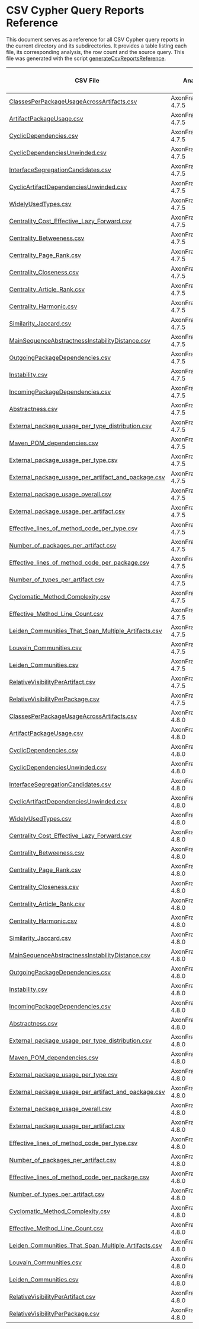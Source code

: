 # CSV Cypher Query Reports Reference

This document serves as a reference for all CSV Cypher query reports in the current directory and its subdirectories. It provides a table listing each file, its corresponding analysis, the row count and the source query. This file was generated with the script [generateCsvReportsReference](./../scripts/documentation/generateCsvReportsReference.sh).

| CSV File | Analysis | Number of Rows | Source Query |
| -------- | -------- | -------------- | ------------ |
| [ClassesPerPackageUsageAcrossArtifacts.csv](./AxonFramework-4.7.5/internal-dependencies-csv/ClassesPerPackageUsageAcrossArtifacts.csv) | AxonFramework-4.7.5 | 220 | [Package_Usage/How_many_classes_compared_to_all_existing_in_the_same_package_are_used_by_dependent_packages_across_different_artifacts.cypher](./../cypher/Package_Usage/How_many_classes_compared_to_all_existing_in_the_same_package_are_used_by_dependent_packages_across_different_artifacts.cypher) |
| [ArtifactPackageUsage.csv](./AxonFramework-4.7.5/internal-dependencies-csv/ArtifactPackageUsage.csv) | AxonFramework-4.7.5 | 18 | [Package_Usage/How_many_packages_compared_to_all_existing_are_used_by_dependent_artifacts.cypher](./../cypher/Package_Usage/How_many_packages_compared_to_all_existing_are_used_by_dependent_artifacts.cypher) |
| [CyclicDependencies.csv](./AxonFramework-4.7.5/internal-dependencies-csv/CyclicDependencies.csv) | AxonFramework-4.7.5 | 23 | [Cyclic_Dependencies/Cyclic_Dependencies_as_List.cypher](./../cypher/Cyclic_Dependencies/Cyclic_Dependencies_as_List.cypher) |
| [CyclicDependenciesUnwinded.csv](./AxonFramework-4.7.5/internal-dependencies-csv/CyclicDependenciesUnwinded.csv) | AxonFramework-4.7.5 | 362 | [Cyclic_Dependencies/Cyclic_Dependencies_as_unwinded_List.cypher](./../cypher/Cyclic_Dependencies/Cyclic_Dependencies_as_unwinded_List.cypher) |
| [InterfaceSegregationCandidates.csv](./AxonFramework-4.7.5/internal-dependencies-csv/InterfaceSegregationCandidates.csv) | AxonFramework-4.7.5 | 211 | [Candidates_for_Interface_Segregation.cypher](./../cypher/Candidates_for_Interface_Segregation.cypher) |
| [CyclicArtifactDependenciesUnwinded.csv](./AxonFramework-4.7.5/internal-dependencies-csv/CyclicArtifactDependenciesUnwinded.csv) | AxonFramework-4.7.5 | 1 | [Cyclic_Dependencies/Cyclic_Dependencies_between_Artrifacts_as_unwinded_List.cypher](./../cypher/Cyclic_Dependencies/Cyclic_Dependencies_between_Artrifacts_as_unwinded_List.cypher) |
| [WidelyUsedTypes.csv](./AxonFramework-4.7.5/internal-dependencies-csv/WidelyUsedTypes.csv) | AxonFramework-4.7.5 | 476 | [Package_Usage/List_types_that_are_used_by_many_different_packages.cypher](./../cypher/Package_Usage/List_types_that_are_used_by_many_different_packages.cypher) |
| [Centrality_Cost_Effective_Lazy_Forward.csv](./AxonFramework-4.7.5/centrality-csv/Centrality_Cost_Effective_Lazy_Forward.csv) | AxonFramework-4.7.5 | 6 | [Centrality/Centrality_6c_Cost_effective_Lazy_Forward_CELF_Stream.cypher](./../cypher/Centrality/Centrality_6c_Cost_effective_Lazy_Forward_CELF_Stream.cypher) |
| [Centrality_Betweeness.csv](./AxonFramework-4.7.5/centrality-csv/Centrality_Betweeness.csv) | AxonFramework-4.7.5 | 90 | [Centrality/Centrality_5c_Betweeness_Stream.cypher](./../cypher/Centrality/Centrality_5c_Betweeness_Stream.cypher) |
| [Centrality_Page_Rank.csv](./AxonFramework-4.7.5/centrality-csv/Centrality_Page_Rank.csv) | AxonFramework-4.7.5 | 90 | [Centrality/Centrality_3c_Page_Rank_Stream.cypher](./../cypher/Centrality/Centrality_3c_Page_Rank_Stream.cypher) |
| [Centrality_Closeness.csv](./AxonFramework-4.7.5/centrality-csv/Centrality_Closeness.csv) | AxonFramework-4.7.5 | 90 | [Centrality/Centrality_8b_Closeness_Stream.cypher](./../cypher/Centrality/Centrality_8b_Closeness_Stream.cypher) |
| [Centrality_Article_Rank.csv](./AxonFramework-4.7.5/centrality-csv/Centrality_Article_Rank.csv) | AxonFramework-4.7.5 | 90 | [Centrality/Centrality_4c_Article_Rank_Stream.cypher](./../cypher/Centrality/Centrality_4c_Article_Rank_Stream.cypher) |
| [Centrality_Harmonic.csv](./AxonFramework-4.7.5/centrality-csv/Centrality_Harmonic.csv) | AxonFramework-4.7.5 | 90 | [Centrality/Centrality_7a_Harmonic_Closeness_Stream.cypher](./../cypher/Centrality/Centrality_7a_Harmonic_Closeness_Stream.cypher) |
| [Similarity_Jaccard.csv](./AxonFramework-4.7.5/similarity-csv/Similarity_Jaccard.csv) | AxonFramework-4.7.5 | 888 | [Similarity/Similarity_4_Stream.cypher](./../cypher/Similarity/Similarity_4_Stream.cypher) |
| [MainSequenceAbstractnessInstabilityDistance.csv](./AxonFramework-4.7.5/object-oriented-design-metrics-csv/MainSequenceAbstractnessInstabilityDistance.csv) | AxonFramework-4.7.5 | 91 | [Metrics/Calculate_distance_between_abstractness_and_instability.cypher](./../cypher/Metrics/Calculate_distance_between_abstractness_and_instability.cypher) |
| [OutgoingPackageDependencies.csv](./AxonFramework-4.7.5/object-oriented-design-metrics-csv/OutgoingPackageDependencies.csv) | AxonFramework-4.7.5 | 105 | [Metrics/Set_Outgoing_Package_Dependencies.cypher](./../cypher/Metrics/Set_Outgoing_Package_Dependencies.cypher) |
| [Instability.csv](./AxonFramework-4.7.5/object-oriented-design-metrics-csv/Instability.csv) | AxonFramework-4.7.5 | 86 | [Metrics/Calculate_and_set_Instability_outgoing_incoming_Dependencies.cypher](./../cypher/Metrics/Calculate_and_set_Instability_outgoing_incoming_Dependencies.cypher) |
| [IncomingPackageDependencies.csv](./AxonFramework-4.7.5/object-oriented-design-metrics-csv/IncomingPackageDependencies.csv) | AxonFramework-4.7.5 | 105 | [Metrics/Set_Incoming_Package_Dependencies.cypher](./../cypher/Metrics/Set_Incoming_Package_Dependencies.cypher) |
| [Abstractness.csv](./AxonFramework-4.7.5/object-oriented-design-metrics-csv/Abstractness.csv) | AxonFramework-4.7.5 | 91 | [Metrics/Calculate_and_set_Abstractness_including_Counts.cypher](./../cypher/Metrics/Calculate_and_set_Abstractness_including_Counts.cypher) |
| [External_package_usage_per_type_distribution.csv](./AxonFramework-4.7.5/external-dependencies-csv/External_package_usage_per_type_distribution.csv) | AxonFramework-4.7.5 | 10 | [External_Dependencies/External_package_usage_per_type_distribution.cypher](./../cypher/External_Dependencies/External_package_usage_per_type_distribution.cypher) |
| [Maven_POM_dependencies.csv](./AxonFramework-4.7.5/external-dependencies-csv/Maven_POM_dependencies.csv) | AxonFramework-4.7.5 | 110 | [External_Dependencies/Maven_POMs_and_their_declared_dependencies.cypher](./../cypher/External_Dependencies/Maven_POMs_and_their_declared_dependencies.cypher) |
| [External_package_usage_per_type.csv](./AxonFramework-4.7.5/external-dependencies-csv/External_package_usage_per_type.csv) | AxonFramework-4.7.5 | 469 | [External_Dependencies/External_package_usage_per_type.cypher](./../cypher/External_Dependencies/External_package_usage_per_type.cypher) |
| [External_package_usage_per_artifact_and_package.csv](./AxonFramework-4.7.5/external-dependencies-csv/External_package_usage_per_artifact_and_package.csv) | AxonFramework-4.7.5 | 125 | [External_Dependencies/External_package_usage_per_artifact_and_package.cypher](./../cypher/External_Dependencies/External_package_usage_per_artifact_and_package.cypher) |
| [External_package_usage_overall.csv](./AxonFramework-4.7.5/external-dependencies-csv/External_package_usage_overall.csv) | AxonFramework-4.7.5 | 50 | [External_Dependencies/External_package_usage_overall.cypher](./../cypher/External_Dependencies/External_package_usage_overall.cypher) |
| [External_package_usage_per_artifact.csv](./AxonFramework-4.7.5/external-dependencies-csv/External_package_usage_per_artifact.csv) | AxonFramework-4.7.5 | 67 | [External_Dependencies/External_package_usage_per_artifact.cypher](./../cypher/External_Dependencies/External_package_usage_per_artifact.cypher) |
| [Effective_lines_of_method_code_per_type.csv](./AxonFramework-4.7.5/overview-csv/Effective_lines_of_method_code_per_type.csv) | AxonFramework-4.7.5 | 927 | [Overview/Effective_lines_of_method_code_per_type.cypher](./../cypher/Overview/Effective_lines_of_method_code_per_type.cypher) |
| [Number_of_packages_per_artifact.csv](./AxonFramework-4.7.5/overview-csv/Number_of_packages_per_artifact.csv) | AxonFramework-4.7.5 | 7 | [Overview/Number_of_packages_per_artifact.cypher](./../cypher/Overview/Number_of_packages_per_artifact.cypher) |
| [Effective_lines_of_method_code_per_package.csv](./AxonFramework-4.7.5/overview-csv/Effective_lines_of_method_code_per_package.csv) | AxonFramework-4.7.5 | 91 | [Overview/Effective_lines_of_method_code_per_package.cypher](./../cypher/Overview/Effective_lines_of_method_code_per_package.cypher) |
| [Number_of_types_per_artifact.csv](./AxonFramework-4.7.5/overview-csv/Number_of_types_per_artifact.csv) | AxonFramework-4.7.5 | 20 | [Overview/Number_of_types_per_artifact.cypher](./../cypher/Overview/Number_of_types_per_artifact.cypher) |
| [Cyclomatic_Method_Complexity.csv](./AxonFramework-4.7.5/overview-csv/Cyclomatic_Method_Complexity.csv) | AxonFramework-4.7.5 | 66 | [Overview/Cyclomatic_Method_Complexity_Distribution.cypher](./../cypher/Overview/Cyclomatic_Method_Complexity_Distribution.cypher) |
| [Effective_Method_Line_Count.csv](./AxonFramework-4.7.5/overview-csv/Effective_Method_Line_Count.csv) | AxonFramework-4.7.5 | 149 | [Overview/Effective_Method_Line_Count_Distribution.cypher](./../cypher/Overview/Effective_Method_Line_Count_Distribution.cypher) |
| [Leiden_Communities_That_Span_Multiple_Artifacts.csv](./AxonFramework-4.7.5/community-csv/Leiden_Communities_That_Span_Multiple_Artifacts.csv) | AxonFramework-4.7.5 | 8 | [Community_Detection_Leiden/Which_package_community_spans_several_artifacts_and_how_are_the_packages_distributed.cypher](./../cypher/Community_Detection_Leiden/Which_package_community_spans_several_artifacts_and_how_are_the_packages_distributed.cypher) |
| [Louvain_Communities.csv](./AxonFramework-4.7.5/community-csv/Louvain_Communities.csv) | AxonFramework-4.7.5 | 13 | [Community_Detection_Louvain/Community_Detection_4_Louvain_Stream.cypher](./../cypher/Community_Detection_Louvain/Community_Detection_4_Louvain_Stream.cypher) |
| [Leiden_Communities.csv](./AxonFramework-4.7.5/community-csv/Leiden_Communities.csv) | AxonFramework-4.7.5 | 14 | [Community_Detection_Leiden/Community_Detection_4_Leiden_Stream.cypher](./../cypher/Community_Detection_Leiden/Community_Detection_4_Leiden_Stream.cypher) |
| [RelativeVisibilityPerArtifact.csv](./AxonFramework-4.7.5/visibility-metrics-csv/RelativeVisibilityPerArtifact.csv) | AxonFramework-4.7.5 | 7 | [Visibility/Global_relative_visibility_statistics_for_types.cypher](./../cypher/Visibility/Global_relative_visibility_statistics_for_types.cypher) |
| [RelativeVisibilityPerPackage.csv](./AxonFramework-4.7.5/visibility-metrics-csv/RelativeVisibilityPerPackage.csv) | AxonFramework-4.7.5 | 91 | [Visibility/Relative_visibility_public_types_to_all_types_per_package.cypher](./../cypher/Visibility/Relative_visibility_public_types_to_all_types_per_package.cypher) |
| [ClassesPerPackageUsageAcrossArtifacts.csv](./AxonFramework-4.8.0/internal-dependencies-csv/ClassesPerPackageUsageAcrossArtifacts.csv) | AxonFramework-4.8.0 | 221 | [Package_Usage/How_many_classes_compared_to_all_existing_in_the_same_package_are_used_by_dependent_packages_across_different_artifacts.cypher](./../cypher/Package_Usage/How_many_classes_compared_to_all_existing_in_the_same_package_are_used_by_dependent_packages_across_different_artifacts.cypher) |
| [ArtifactPackageUsage.csv](./AxonFramework-4.8.0/internal-dependencies-csv/ArtifactPackageUsage.csv) | AxonFramework-4.8.0 | 18 | [Package_Usage/How_many_packages_compared_to_all_existing_are_used_by_dependent_artifacts.cypher](./../cypher/Package_Usage/How_many_packages_compared_to_all_existing_are_used_by_dependent_artifacts.cypher) |
| [CyclicDependencies.csv](./AxonFramework-4.8.0/internal-dependencies-csv/CyclicDependencies.csv) | AxonFramework-4.8.0 | 23 | [Cyclic_Dependencies/Cyclic_Dependencies_as_List.cypher](./../cypher/Cyclic_Dependencies/Cyclic_Dependencies_as_List.cypher) |
| [CyclicDependenciesUnwinded.csv](./AxonFramework-4.8.0/internal-dependencies-csv/CyclicDependenciesUnwinded.csv) | AxonFramework-4.8.0 | 362 | [Cyclic_Dependencies/Cyclic_Dependencies_as_unwinded_List.cypher](./../cypher/Cyclic_Dependencies/Cyclic_Dependencies_as_unwinded_List.cypher) |
| [InterfaceSegregationCandidates.csv](./AxonFramework-4.8.0/internal-dependencies-csv/InterfaceSegregationCandidates.csv) | AxonFramework-4.8.0 | 219 | [Candidates_for_Interface_Segregation.cypher](./../cypher/Candidates_for_Interface_Segregation.cypher) |
| [CyclicArtifactDependenciesUnwinded.csv](./AxonFramework-4.8.0/internal-dependencies-csv/CyclicArtifactDependenciesUnwinded.csv) | AxonFramework-4.8.0 | 1 | [Cyclic_Dependencies/Cyclic_Dependencies_between_Artrifacts_as_unwinded_List.cypher](./../cypher/Cyclic_Dependencies/Cyclic_Dependencies_between_Artrifacts_as_unwinded_List.cypher) |
| [WidelyUsedTypes.csv](./AxonFramework-4.8.0/internal-dependencies-csv/WidelyUsedTypes.csv) | AxonFramework-4.8.0 | 480 | [Package_Usage/List_types_that_are_used_by_many_different_packages.cypher](./../cypher/Package_Usage/List_types_that_are_used_by_many_different_packages.cypher) |
| [Centrality_Cost_Effective_Lazy_Forward.csv](./AxonFramework-4.8.0/centrality-csv/Centrality_Cost_Effective_Lazy_Forward.csv) | AxonFramework-4.8.0 | 6 | [Centrality/Centrality_6c_Cost_effective_Lazy_Forward_CELF_Stream.cypher](./../cypher/Centrality/Centrality_6c_Cost_effective_Lazy_Forward_CELF_Stream.cypher) |
| [Centrality_Betweeness.csv](./AxonFramework-4.8.0/centrality-csv/Centrality_Betweeness.csv) | AxonFramework-4.8.0 | 94 | [Centrality/Centrality_5c_Betweeness_Stream.cypher](./../cypher/Centrality/Centrality_5c_Betweeness_Stream.cypher) |
| [Centrality_Page_Rank.csv](./AxonFramework-4.8.0/centrality-csv/Centrality_Page_Rank.csv) | AxonFramework-4.8.0 | 94 | [Centrality/Centrality_3c_Page_Rank_Stream.cypher](./../cypher/Centrality/Centrality_3c_Page_Rank_Stream.cypher) |
| [Centrality_Closeness.csv](./AxonFramework-4.8.0/centrality-csv/Centrality_Closeness.csv) | AxonFramework-4.8.0 | 94 | [Centrality/Centrality_8b_Closeness_Stream.cypher](./../cypher/Centrality/Centrality_8b_Closeness_Stream.cypher) |
| [Centrality_Article_Rank.csv](./AxonFramework-4.8.0/centrality-csv/Centrality_Article_Rank.csv) | AxonFramework-4.8.0 | 94 | [Centrality/Centrality_4c_Article_Rank_Stream.cypher](./../cypher/Centrality/Centrality_4c_Article_Rank_Stream.cypher) |
| [Centrality_Harmonic.csv](./AxonFramework-4.8.0/centrality-csv/Centrality_Harmonic.csv) | AxonFramework-4.8.0 | 94 | [Centrality/Centrality_7a_Harmonic_Closeness_Stream.cypher](./../cypher/Centrality/Centrality_7a_Harmonic_Closeness_Stream.cypher) |
| [Similarity_Jaccard.csv](./AxonFramework-4.8.0/similarity-csv/Similarity_Jaccard.csv) | AxonFramework-4.8.0 | 928 | [Similarity/Similarity_4_Stream.cypher](./../cypher/Similarity/Similarity_4_Stream.cypher) |
| [MainSequenceAbstractnessInstabilityDistance.csv](./AxonFramework-4.8.0/object-oriented-design-metrics-csv/MainSequenceAbstractnessInstabilityDistance.csv) | AxonFramework-4.8.0 | 94 | [Metrics/Calculate_distance_between_abstractness_and_instability.cypher](./../cypher/Metrics/Calculate_distance_between_abstractness_and_instability.cypher) |
| [OutgoingPackageDependencies.csv](./AxonFramework-4.8.0/object-oriented-design-metrics-csv/OutgoingPackageDependencies.csv) | AxonFramework-4.8.0 | 108 | [Metrics/Set_Outgoing_Package_Dependencies.cypher](./../cypher/Metrics/Set_Outgoing_Package_Dependencies.cypher) |
| [Instability.csv](./AxonFramework-4.8.0/object-oriented-design-metrics-csv/Instability.csv) | AxonFramework-4.8.0 | 90 | [Metrics/Calculate_and_set_Instability_outgoing_incoming_Dependencies.cypher](./../cypher/Metrics/Calculate_and_set_Instability_outgoing_incoming_Dependencies.cypher) |
| [IncomingPackageDependencies.csv](./AxonFramework-4.8.0/object-oriented-design-metrics-csv/IncomingPackageDependencies.csv) | AxonFramework-4.8.0 | 108 | [Metrics/Set_Incoming_Package_Dependencies.cypher](./../cypher/Metrics/Set_Incoming_Package_Dependencies.cypher) |
| [Abstractness.csv](./AxonFramework-4.8.0/object-oriented-design-metrics-csv/Abstractness.csv) | AxonFramework-4.8.0 | 94 | [Metrics/Calculate_and_set_Abstractness_including_Counts.cypher](./../cypher/Metrics/Calculate_and_set_Abstractness_including_Counts.cypher) |
| [External_package_usage_per_type_distribution.csv](./AxonFramework-4.8.0/external-dependencies-csv/External_package_usage_per_type_distribution.csv) | AxonFramework-4.8.0 | 10 | [External_Dependencies/External_package_usage_per_type_distribution.cypher](./../cypher/External_Dependencies/External_package_usage_per_type_distribution.cypher) |
| [Maven_POM_dependencies.csv](./AxonFramework-4.8.0/external-dependencies-csv/Maven_POM_dependencies.csv) | AxonFramework-4.8.0 | 115 | [External_Dependencies/Maven_POMs_and_their_declared_dependencies.cypher](./../cypher/External_Dependencies/Maven_POMs_and_their_declared_dependencies.cypher) |
| [External_package_usage_per_type.csv](./AxonFramework-4.8.0/external-dependencies-csv/External_package_usage_per_type.csv) | AxonFramework-4.8.0 | 490 | [External_Dependencies/External_package_usage_per_type.cypher](./../cypher/External_Dependencies/External_package_usage_per_type.cypher) |
| [External_package_usage_per_artifact_and_package.csv](./AxonFramework-4.8.0/external-dependencies-csv/External_package_usage_per_artifact_and_package.csv) | AxonFramework-4.8.0 | 141 | [External_Dependencies/External_package_usage_per_artifact_and_package.cypher](./../cypher/External_Dependencies/External_package_usage_per_artifact_and_package.cypher) |
| [External_package_usage_overall.csv](./AxonFramework-4.8.0/external-dependencies-csv/External_package_usage_overall.csv) | AxonFramework-4.8.0 | 58 | [External_Dependencies/External_package_usage_overall.cypher](./../cypher/External_Dependencies/External_package_usage_overall.cypher) |
| [External_package_usage_per_artifact.csv](./AxonFramework-4.8.0/external-dependencies-csv/External_package_usage_per_artifact.csv) | AxonFramework-4.8.0 | 75 | [External_Dependencies/External_package_usage_per_artifact.cypher](./../cypher/External_Dependencies/External_package_usage_per_artifact.cypher) |
| [Effective_lines_of_method_code_per_type.csv](./AxonFramework-4.8.0/overview-csv/Effective_lines_of_method_code_per_type.csv) | AxonFramework-4.8.0 | 960 | [Overview/Effective_lines_of_method_code_per_type.cypher](./../cypher/Overview/Effective_lines_of_method_code_per_type.cypher) |
| [Number_of_packages_per_artifact.csv](./AxonFramework-4.8.0/overview-csv/Number_of_packages_per_artifact.csv) | AxonFramework-4.8.0 | 7 | [Overview/Number_of_packages_per_artifact.cypher](./../cypher/Overview/Number_of_packages_per_artifact.cypher) |
| [Effective_lines_of_method_code_per_package.csv](./AxonFramework-4.8.0/overview-csv/Effective_lines_of_method_code_per_package.csv) | AxonFramework-4.8.0 | 94 | [Overview/Effective_lines_of_method_code_per_package.cypher](./../cypher/Overview/Effective_lines_of_method_code_per_package.cypher) |
| [Number_of_types_per_artifact.csv](./AxonFramework-4.8.0/overview-csv/Number_of_types_per_artifact.csv) | AxonFramework-4.8.0 | 20 | [Overview/Number_of_types_per_artifact.cypher](./../cypher/Overview/Number_of_types_per_artifact.cypher) |
| [Cyclomatic_Method_Complexity.csv](./AxonFramework-4.8.0/overview-csv/Cyclomatic_Method_Complexity.csv) | AxonFramework-4.8.0 | 65 | [Overview/Cyclomatic_Method_Complexity_Distribution.cypher](./../cypher/Overview/Cyclomatic_Method_Complexity_Distribution.cypher) |
| [Effective_Method_Line_Count.csv](./AxonFramework-4.8.0/overview-csv/Effective_Method_Line_Count.csv) | AxonFramework-4.8.0 | 152 | [Overview/Effective_Method_Line_Count_Distribution.cypher](./../cypher/Overview/Effective_Method_Line_Count_Distribution.cypher) |
| [Leiden_Communities_That_Span_Multiple_Artifacts.csv](./AxonFramework-4.8.0/community-csv/Leiden_Communities_That_Span_Multiple_Artifacts.csv) | AxonFramework-4.8.0 | 9 | [Community_Detection_Leiden/Which_package_community_spans_several_artifacts_and_how_are_the_packages_distributed.cypher](./../cypher/Community_Detection_Leiden/Which_package_community_spans_several_artifacts_and_how_are_the_packages_distributed.cypher) |
| [Louvain_Communities.csv](./AxonFramework-4.8.0/community-csv/Louvain_Communities.csv) | AxonFramework-4.8.0 | 14 | [Community_Detection_Louvain/Community_Detection_4_Louvain_Stream.cypher](./../cypher/Community_Detection_Louvain/Community_Detection_4_Louvain_Stream.cypher) |
| [Leiden_Communities.csv](./AxonFramework-4.8.0/community-csv/Leiden_Communities.csv) | AxonFramework-4.8.0 | 12 | [Community_Detection_Leiden/Community_Detection_4_Leiden_Stream.cypher](./../cypher/Community_Detection_Leiden/Community_Detection_4_Leiden_Stream.cypher) |
| [RelativeVisibilityPerArtifact.csv](./AxonFramework-4.8.0/visibility-metrics-csv/RelativeVisibilityPerArtifact.csv) | AxonFramework-4.8.0 | 7 | [Visibility/Global_relative_visibility_statistics_for_types.cypher](./../cypher/Visibility/Global_relative_visibility_statistics_for_types.cypher) |
| [RelativeVisibilityPerPackage.csv](./AxonFramework-4.8.0/visibility-metrics-csv/RelativeVisibilityPerPackage.csv) | AxonFramework-4.8.0 | 94 | [Visibility/Relative_visibility_public_types_to_all_types_per_package.cypher](./../cypher/Visibility/Relative_visibility_public_types_to_all_types_per_package.cypher) |
